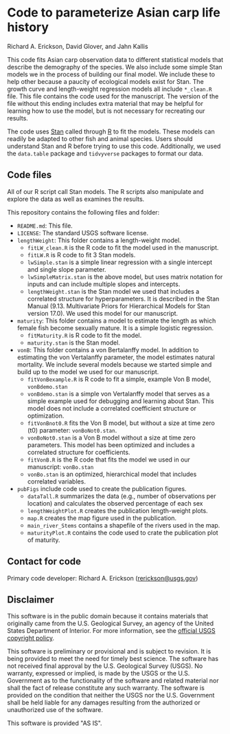 # Code to parameterize Asian carp life history 


Richard A. Erickson, David Glover, and Jahn Kallis


This code fits Asian carp observation data to different statistical models that describe the demography of the species.
We also include some simple Stan models we in the process of building our final model. 
We include these to help other because a paucity of ecological models exist for Stan.
The growth curve and length-weight regression models all include `*_clean.R` file. 
This file contains the code used for the manuscript. 
The version of the file without this ending includes extra material that may be helpful for learning how to use the model, but is not necessary for recreating our results. 

The code uses [Stan](mc-stan.org) called through [R](https://www.r-project.org/) to fit the models.
These models can readily be adapted to other fish and animal species.
Users should understand Stan and R before trying to use this code.
Additionally, we used the `data.table` package and `tidvyverse` packages to format our data.

## Code files

All of our R script call Stan models. The R scripts also manipulate and explore the data as well as examines the results.


This repository contains the following files and folder:
- `README.md`: This file.
- `LICENSE`: The standard USGS software license.
-  `lengthWeight`: This folder contains a length-weight model.
   -  `fitLW_clean.R` is the R code to fit the model used in the manuscript.
   -  `fitLW.R` is R code to fit 3 Stan models.
   -  `lwSimple.stan` is a simple linear regression with a single intercept and single slope parameter.
   -  `lwSimpleMatrix.stan` is the above model, but uses matrix notation for inputs and can include multiple slopes and intercepts. 
   -  `lengthWeight.stan` is the Stan model we used that includes a correlated structure for hyperparameters. It is described in the Stan Manual (9.13. Multivariate Priors for Hierarchical Models for Stan version 17.0). We used this model for our manuscript. 
- `maturity`: This folder contains a model to estimate the length as which female fish become sexually mature. It is a simple logistic regression.
  - `fitMaturity.R` is R code to fit the model.
  - `maturity.stan` is the Stan model.
- `vonB`: This folder contains a von Bertalanffy model. In addition to estimating the von Vertalanffy parameter, the model estimates natural mortality. We include several models because we started simple and build up to the model we used for our manuscript. 
  - `fitVonBexample.R` is R code to fit a simple, example Von B model, `vonBdemo.stan` 
  - `vonBdemo.stan` is a simple von Vertalanffy model that serves as a simple example used for debugging and learning about Stan. This model does not include a correlated coefficient structure or optimization.
  - `fitVonBnot0.R` fits the Von B model, but without a size at time zero (t0) parameter: `vonBoNot0.stan`.
  - `vonBoNot0.stan` is a Von B model without a size at time zero parameters. This model has been optimized and includes a correlated structure for coefficients.
  - `fitVonB.R` is the R code that fits the model we used in our manuscript: `vonBo.stan`
  -  `vonBo.stan` is an optimized, hierarchical model that includes correlated variables.
- `pubFigs` include code used to create the publication figures. 
  - `dataTall.R` summarizes the data (e.g., number of observations per location) and calculates the observed percentage of each sex
  - `lengthWeightPlot.R` creates the publication length-weight plots.
  - `map.R` creates the map figure used in the publication.
  - `main_river_Stems` contains a shapefile of the rivers used in the map.
  - `maturityPlot.R` contains the code used to crate the publication plot of maturity. 

## Contact for code 

Primary code developer:  Richard A. Erickson (rerickson@usgs.gov)

## Disclaimer

This software is in the public domain because it contains materials that originally came from the U.S. Geological Survey, an agency of the United States Department of Interior. For more information, see the [official USGS copyright policy](https://www2.usgs.gov/visual-id/credit_usgs.html#copyright/).


This software is preliminary or provisional and is subject to revision. It is being provided to meet the need for timely best science. The software has not received final approval by the U.S. Geological Survey (USGS). No warranty, expressed or implied, is made by the USGS or the U.S. Government as to the functionality of the software and related material nor shall the fact of release constitute any such warranty. The software is provided on the condition that neither the USGS nor the U.S. Government shall be held liable for any damages resulting from the authorized or unauthorized use of the software.

This software is provided "AS IS".
